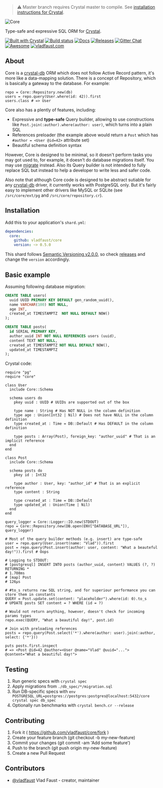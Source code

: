 > ⚠️ Master branch requires Crystal master to compile. See [installation instructions for Crystal](https://crystal-lang.org/docs/installation/from_source_repository.html).

![Core](https://user-images.githubusercontent.com/7955682/40578252-6f1929b2-6119-11e8-9348-81505cec939f.png)

Type-safe and expressive SQL ORM for [Crystal](https://crystal-lang.org).

[![Built with Crystal](https://img.shields.io/badge/built%20with-crystal-000000.svg?style=flat-square)](https://crystal-lang.org/)
[![Build status](https://img.shields.io/travis/vladfaust/core/master.svg?style=flat-square)](https://travis-ci.org/vladfaust/core)
[![Docs](https://img.shields.io/badge/docs-available-brightgreen.svg?style=flat-square)](https://github.vladfaust.com/core)
[![Releases](https://img.shields.io/github/release/vladfaust/core.svg?style=flat-square)](https://github.com/vladfaust/core/releases)
[![Gitter Chat](https://img.shields.io/badge/style-chat-ed1965.svg?longCache=true&style=flat-square&label=&logo=gitter-white&colorA=555)](https://gitter.im/core-orm/Lobby)
[![Awesome](https://github.com/vladfaust/awesome/blob/badge-flat-alternative/media/badge-flat-alternative.svg)](https://github.com/veelenga/awesome-crystal)
[![vladfaust.com](https://img.shields.io/badge/style-.com-lightgrey.svg?longCache=true&style=flat-square&label=vladfaust&colorB=0a83d8)](https://vladfaust.com)

## About

Core is a [crystal-db](https://github.com/crystal-lang/crystal-db) ORM which does not follow Active Record pattern, it's more like a data-mapping solution. There is a concept of Repository, which is basically a gateway to the database. For example:

```crystal
repo = Core::Repository.new(db)
users = repo.query(User.where(id: 42)).first
users.class # => User
```

Core also has a plently of features, including:

- Expressive and **type-safe** Query builder, allowing to use constructions like `Post.join(:author).where(author: user)`, which turns into a plain SQL
- References preloader (the example above would return a `Post` which has `#author = <User @id=42>` attribute set)
- Beautiful schema definition syntax

However, Core is designed to be minimal, so it doesn't perform tasks you may got used to, for example, it doesn't do database migrations itself. You may use [migrate](https://github.com/vladfaust/migrate.cr) instead. Also its Query builder is not intended to fully replace SQL but instead to help a developer to write less and safer code.

Also note that although Core code is designed to be abstract sutiable for any [crystal-db](https://github.com/crystal-lang/crystal-db) driver, it currently works with PostgreSQL only. But it's fairly easy to implement other drivers like MySQL or SQLite (see `/src/core/ext/pg` and `/src/core/repository.cr`).

## Installation

Add this to your application's `shard.yml`:

```yaml
dependencies:
  core:
    github: vladfaust/core
    version: ~> 0.5.0
```

This shard follows [Semantic Versioning v2.0.0](http://semver.org/), so check [releases](https://github.com/vladfaust/core/releases) and change the `version` accordingly.

## Basic example

Assuming following database migration:

```sql
CREATE TABLE users(
  uuid UUID PRIMARY KEY DEFAULT gen_random_uuid(),
  name VARCHAR(100) NOT NULL,
  age INT,
  created_at TIMESTAMPTZ  NOT NULL DEFAULT NOW()
);

CREATE TABLE posts(
  id SERIAL PRIMARY KEY,
  author_uuid INT NOT NULL REFERENCES users (uuid),
  content TEXT NOT NULL,
  created_at TIMESTAMPTZ NOT NULL DEFAULT NOW(),
  updated_at TIMESTAMPTZ
);
```

Crystal code:

```crystal
require "pg"
require "core"

class User
  include Core::Schema

  schema users do
    pkey uuid : UUID # UUIDs are supported out of the box

    type name : String # Has NOT NULL in the column definition
    type age : Union(Int32 | Nil) # Does not have NULL in the column definition
    type created_at : Time = DB::Default # Has DEFAULT in the column definition

    type posts : Array(Post), foreign_key: "author_uuid" # That is an implicit reference
  end
end

class Post
  include Core::Schema

  schema posts do
    pkey id : Int32

    type author : User, key: "author_id" # That is an explicit reference
    type content : String

    type created_at : Time = DB::Default
    type updated_at : Union(Time | Nil)
  end
end

query_logger = Core::Logger::IO.new(STDOUT)
repo = Core::Repository.new(DB.open(ENV["DATABASE_URL"]), query_logger)

# Most of the query builder methods (e.g. insert) are type-safe
user = repo.query(User.insert(name: "Vlad")).first
post = repo.query(Post.insert(author: user, content: "What a beauteful day!")).first # Oops

# Logging to STDOUT:
# [postgresql] INSERT INTO posts (author_uuid, content) VALUES (?, ?) RETURNING *
# 1.708ms
# [map] Post
# 126μs

# #to_s returns raw SQL string, and for superiour performance you can store them in constants
QUERY = Post.update.set(content: "placeholder").where(id: 0).to_s
# UPDATE posts SET content = ? WHERE (id = ?)

# Would not return anything, however, doesn't check for incoming params types
repo.exec(QUERY, "What a beautiful day!", post.id)

# Join with preloading references
posts = repo.query(Post.select('*').where(author: user).join(:author, select: {'*'}))

puts posts.first.inspect
# => <Post @id=42 @author=<User @name="Vlad" @uuid="..."> @content="What a beautiful day!">
```

## Testing

1. Run generic specs with `crystal spec`
2. Apply migrations from `./db_spec/*/migration.sql`
3. Run DB-specific specs with `env POSTGRESQL_URL=postgres://postgres:postgres@localhost:5432/core crystal spec db_spec`
4. Optionally run benchmarks with `crystal bench.cr --release`

## Contributing

1. Fork it ( https://github.com/vladfaust/core/fork )
2. Create your feature branch (git checkout -b my-new-feature)
3. Commit your changes (git commit -am 'Add some feature')
4. Push to the branch (git push origin my-new-feature)
5. Create a new Pull Request

## Contributors

- [@vladfaust](https://github.com/vladfaust) Vlad Faust - creator, maintainer
